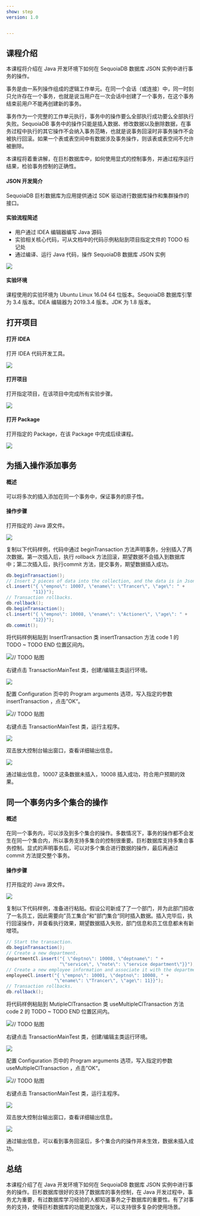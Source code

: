 ```yaml
---
show: step
version: 1.0


---
```


## 课程介绍

本课程将介绍在 Java 开发环境下如何在 SequoiaDB 数据库 JSON 实例中进行事务的操作。

事务是由一系列操作组成的逻辑工作单元。在同一个会话（或连接）中，同一时刻只允许存在一个事务，也就是说当用户在一次会话中创建了一个事务，在这个事务结束前用户不能再创建新的事务。

事务作为一个完整的工作单元执行，事务中的操作要么全部执行成功要么全部执行失败。SequoiaDB 事务中的操作只能是插入数据、修改数据以及删除数据，在事务过程中执行的其它操作不会纳入事务范畴，也就是说事务回滚时非事务操作不会被执行回滚。如果一个表或表空间中有数据涉及事务操作，则该表或表空间不允许被删除。

本课程将着重讲解，在巨杉数据库中，如何使用显式的控制事务，并通过程序运行结果，检验事务控制的正确性。

#### JSON 开发简介

SequoiaDB 巨杉数据库为应用提供通过 SDK 驱动进行数据库操作和集群操作的接口。

#### 实验流程简述

- 用户通过 IDEA 编辑器编写 Java 源码
- 实验相关核心代码，可从文档中的代码示例粘贴到项目指定文件的 TODO 标记处
- 通过编译、运行 Java 代码，操作 SequoiaDB 数据库 JSON 实例

![](https://doc.shiyanlou.com/courses/1736/1207281/7b1731fc121e3b460dcd9841eb0218a6-0)

#### 实验环境

课程使用的实验环境为 Ubuntu Linux 16.04 64 位版本。SequoiaDB 数据库引擎为 3.4 版本。IDEA 编辑器为 2019.3.4 版本。JDK 为 1.8 版本。

## 打开项目

#### 打开 IDEA

打开 IDEA 代码开发工具。

<img src="https://doc.shiyanlou.com/courses/1736/1207281/06650396616c742995bb63fcf933fac5-0"  />

#### 打开项目

打开指定项目，在该项目中完成所有实验步骤。

![](https://doc.shiyanlou.com/courses/1736/1207281/9f17386c8098e8f4e46634f208fcd36b-0)

#### 打开 Package

打开指定的 Package，在该 Package 中完成后续课程。

![](https://doc.shiyanlou.com/courses/1736/1207281/c04fa6af595898e674fdb3a22aa647ff-0)

## 为插入操作添加事务

#### 概述

可以将多次的插入添加在同一个事务中，保证事务的原子性。

#### 操作步骤

打开指定的 Java 源文件。

![](https://doc.shiyanlou.com/courses/1736/1207281/17b05937729cd6b140e07c303fd88e31-0)

复制以下代码样例，代码中通过 beginTransaction 方法声明事务，分别插入了两次数据。第一次插入后，执行 rollback 方法回滚，期望数据不会插入到数据库中；第二次插入后，执行commit 方法，提交事务，期望数据插入成功。

```java
db.beginTransaction();
// Insert 2 pieces of data into the collection, and the data is in Json format.
cl.insert("{ \"empno\": 10007, \"ename\": \"Trancer\", \"age\": " +
          "11}}");
// Transaction rollbacks.
db.rollback();
db.beginTransaction();
cl.insert("{ \"empno\": 10008, \"ename\": \"Actioner\", \"age\": " +
          "12}}");
db.commit();
```

将代码样例粘贴到 InsertTransaction 类 insertTransaction 方法 code 1 的 TODO ~ TODO END 位置区间内。

![// TODO 贴图](https://doc.shiyanlou.com/courses/1736/1207281/4ed59ee0d0a7c77b5dcd95ff8b54e393-0)

右键点击 TransactionMainTest 类，创建/编辑主类运行环境。

![](https://doc.shiyanlou.com/courses/1736/1207281/09c153c8584eb35556b4235f1c567984-0)

配置 Configuration 页中的 Program arguments 选项，写入指定的参数 insertTransaction ，点击”OK“。

![// TODO 贴图](https://doc.shiyanlou.com/courses/1736/1207281/adfc20f28096fc1706412df3e71feeda-0) 

右键点击 TransactionMainTest 类，运行主程序。

![](https://doc.shiyanlou.com/courses/1736/1207281/078e26a6715e7e51445235c5e99f6a44-0)

双击放大控制台输出窗口，查看详细输出信息。

![](https://doc.shiyanlou.com/courses/1736/1207281/b5033d12277482c838ff2f0d372b7769-0)

通过输出信息，10007 这条数据未插入，10008 插入成功，符合用户预期的效果。

## 同一个事务内多个集合的操作

#### 概述

在同一个事务内，可以涉及到多个集合的操作。多数情况下，事务的操作都不会发生在同一个集合内，所以事务支持多集合的控制很重要。巨杉数据库支持多集合事务控制。显式的声明事务后，可以对多个集合进行数据的操作，最后再通过 commit 方法提交整个事务。

#### 操作步骤

打开指定的 Java 源文件。

![](https://doc.shiyanlou.com/courses/1736/1207281/8bad6a603e622b890dd19c291bb79ade-0)

复制以下代码样例，准备进行粘贴。假设公司新成了了一个部门，并为此部门招收了一名员工，因此需要向”员工集合“和”部门集合“同时插入数据。插入完毕后，执行回滚操作，并查看执行效果，期望数据插入失败，部门信息和员工信息都未有新增项。

```java
// Start the transaction.
db.beginTransaction();
// Create a new department.
departmentCl.insert("{ \"deptno\": 10008, \"deptname\": " +
                    "\"service\", \"note\": \"service department\"}}");
// Create a new employee information and associate it with the department.
employeeCl.insert("{ \"empno\": 10001, \"deptno\": 10008, " +
                  "\"ename\": \"Trancer\", \"age\": 11}}");
// Transaction rollbacks.
db.rollback();
```

将代码样例粘贴到 MutipleClTransaction 类 useMultipleClTransaction 方法 code 2 的 TODO ~ TODO END 位置区间内。

![// TODO 贴图](https://doc.shiyanlou.com/courses/1736/1207281/4be2149f4a95646dada9d76600b34582-0)

右键点击 TransactionMainTest 类，创建/编辑主类运行环境。

![](https://doc.shiyanlou.com/courses/1736/1207281/09c153c8584eb35556b4235f1c567984-0)

配置 Configuration 页中的 Program arguments 选项，写入指定的参数  useMultipleClTransaction ，点击”OK“。

![// TODO 贴图](https://doc.shiyanlou.com/courses/1736/1207281/545dbef1a97f24f86643ca4618c24116-0) 

右键点击 TransactionMainTest 类，运行主程序。

![](https://doc.shiyanlou.com/courses/1736/1207281/078e26a6715e7e51445235c5e99f6a44-0)

双击放大控制台输出窗口，查看详细输出信息。

![](https://doc.shiyanlou.com/courses/1736/1207281/75a5f61fa7150d8b2195b31edc6628e6-0)

通过输出信息，可以看到事务回滚后，多个集合内的操作并未生效，数据未插入成功。

## 总结

本课程介绍了在 Java 开发环境下如何在 SequoiaDB 数据库 JSON 实例中进行事务的操作。巨杉数据库很好的支持了数据库的事务控制，在 Java 开发过程中，事务尤为重要，有过数据库学习经验的人都知道事务之于数据库的重要性。有了对事务的支持，使得巨杉数据库的功能更加强大，可以支持很多复杂的使用场景。
